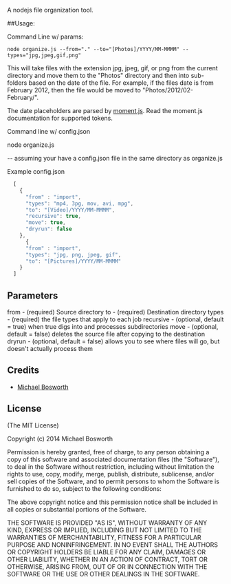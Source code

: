 A nodejs file organization tool.

##Usage:

Command Line w/ params:

```node organize.js --from="." --to="[Photos]/YYYY/MM-MMMM" --types="jpg,jpeg,gif,png"```

This will take files with the extension jpg, jpeg, gif, or png from the current directory and move them to the "Photos" directory and then into sub-folders based on the date of the file.  For example, if the files date is from February 2012, then the file would be moved to "Photos/2012/02-February/".

The date placeholders are parsed by [moment.js](http://momentjs.com/).  Read the moment.js documentation for supported tokens.

Command line w/ config.json

node organize.js 

-- assuming your have a config.json file in the same directory as organize.js

Example config.json

```javascript
  [
    {
      "from" : "import",  
      "types": "mp4, 3pg, mov, avi, mpg",
      "to": "[Video]/YYYY/MM-MMMM",
      "recursive": true,
      "move": true,
      "dryrun": false
    },
      {
      "from" : "import",
      "types": "jpg, png, jpeg, gif",
      "to": "[Pictures]/YYYY/MM-MMMM"
    }
  ]
```

## Parameters

 from      - (required) Source directory
 to        - (required) Destination directory
 types     - (required) the file types that apply to each job
 recursive - (optional, default = true) when true digs into and processes subdirectories
 move      - (optional, default = false) deletes the source file after copying to the destination
 dryrun    - (optional, default = false) allows you to see where files will go, but doesn't actually process them

## Credits

  - [Michael Bosworth](http://github.com/bozzltron)

## License

(The MIT License)

Copyright (c) 2014 Michael Bosworth

Permission is hereby granted, free of charge, to any person obtaining a copy of
this software and associated documentation files (the "Software"), to deal in
the Software without restriction, including without limitation the rights to
use, copy, modify, merge, publish, distribute, sublicense, and/or sell copies of
the Software, and to permit persons to whom the Software is furnished to do so,
subject to the following conditions:

The above copyright notice and this permission notice shall be included in all
copies or substantial portions of the Software.

THE SOFTWARE IS PROVIDED "AS IS", WITHOUT WARRANTY OF ANY KIND, EXPRESS OR
IMPLIED, INCLUDING BUT NOT LIMITED TO THE WARRANTIES OF MERCHANTABILITY, FITNESS
FOR A PARTICULAR PURPOSE AND NONINFRINGEMENT. IN NO EVENT SHALL THE AUTHORS OR
COPYRIGHT HOLDERS BE LIABLE FOR ANY CLAIM, DAMAGES OR OTHER LIABILITY, WHETHER
IN AN ACTION OF CONTRACT, TORT OR OTHERWISE, ARISING FROM, OUT OF OR IN
CONNECTION WITH THE SOFTWARE OR THE USE OR OTHER DEALINGS IN THE SOFTWARE.
